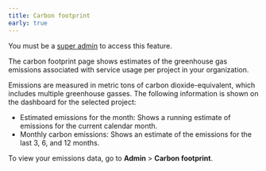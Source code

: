```yaml
---
title: Carbon footprint
early: true
---
```


You must be a [super admin](/docs/platform/howto/make-super-admin) to access this feature.

The carbon footprint page shows estimates of the greenhouse gas emissions associated with service usage per project in your organization.

Emissions are measured in metric tons of carbon dioxide-equivalent, which includes
multiple greenhouse gasses. The following information is shown on the dashboard for the
selected project:

- Estimated emissions for the month: Shows a running estimate of emissions for the
  current calendar month.
- Monthly carbon emissions: Shows an estimate of the emissions for the last 3, 6, and
  12 months.

To view your emissions data, go to **Admin** > **Carbon footprint**.
